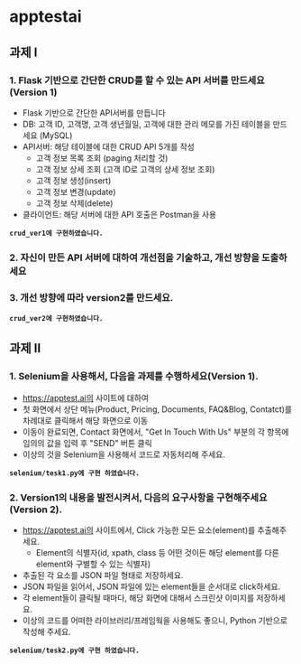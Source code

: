 # apptestai
## 과제 I
### 1. Flask 기반으로 간단한 CRUD를 할 수 있는 API 서버를 만드세요(Version 1)
- Flask 기반으로 간단한 API서버를 만듭니다
- DB: 고객 ID, 고객명, 고객 생년월일, 고객에 대한 관리 메모를 가진 테이블을 만드세요 (MySQL)
- API서버: 해당 테이블에 대한 CRUD API 5개를 작성
    - 고객 정보 목록 조회 (paging 처리할 것)
    - 고객 정보 상세 조회 (고객 ID로 고객의 상세 정보 조회)
    - 고객 정보 생성(insert)
    - 고객 정보 변경(update)
    - 고객 정보 삭제(delete)
- 클라이언트: 해당 서버에 대한 API 호출은 Postman을 사용

**`crud_ver1에 구현하였습니다.`**

### 2. 자신이 만든 API 서버에 대하여 개선점을 기술하고, 개선 방향을 도출하세요


### 3. 개선 방향에 따라 version2를 만드세요.
**`crud_ver2에 구현하였습니다.`**

## 과제 II
### 1. Selenium을 사용해서, 다음을 과제를 수행하세요(Version 1).
- https://apptest.ai의 사이트에 대하여
- 첫 화면에서 상단 메뉴(Product, Pricing, Documents, FAQ&Blog, Contatct)를 차례대로 클릭해서 해당 화면으로 이동
- 이동이 완료되면, Contact 화면에서, "Get In Touch With Us" 부분의 각 항목에 임의의 값을 입력 후 "SEND" 버튼 클릭
- 이상의 것을 Selenium을 사용해서 코드로 자동처리해 주세요.

**`selenium/tesk1.py에 구현 하였습니다.`**

### 2. Version1의 내용을 발전시켜서, 다음의 요구사항을 구현해주세요(Version 2).
- https://apptest.ai의 사이트에서, Click 가능한 모든 요소(element)를 추출해주세요.
  - Element의 식별자(id, xpath, class 등 어떤 것이든 해당 element를 다른 element와 구별할 수 있는 식별자)
- 추출된 각 요소를 JSON 파일 형태로 저장하세요.
- JSON 파일을 읽어서, JSON 파일에 있는 element들을 순서대로 click하세요.
- 각 element들이 클릭될 때마다, 해당 화면에 대해서 스크린샷 이미지를 저장하세요.
- 이상의 코드를 어떠한 라이브러리/프레임웍을 사용해도 좋으니, Python 기반으로 작성해 주세요.

**`selenium/tesk2.py에 구현 하였습니다.`**
